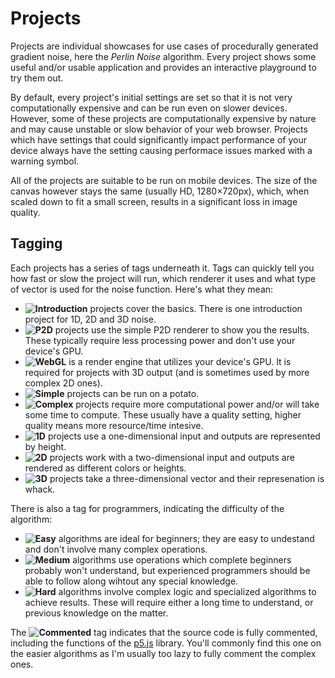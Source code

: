# Projects
Projects are individual showcases for use cases of procedurally generated gradient noise, here the _Perlin Noise_ algorithm. Every project shows some useful and/or usable application and provides an interactive playground to try them out.

By default, every project's initial settings are set so that it is not very computationally expensive and can be run even on slower devices. However, some of these projects are computationally expensive by nature and may cause unstable or slow behavior of your web browser. Projects which have settings that could significantly impact performance of your device always have the setting causing performace issues marked with a warning symbol.

All of the projects are suitable to be run on mobile devices. The size of the canvas however stays the same (usually HD, 1280×720px), which, when scaled down to fit a small screen, results in a significant loss in image quality.
## Tagging
Each projects has a series of tags underneath it. Tags can quickly tell you how fast or slow the project will run, which renderer it uses and what type of vector is used for the noise function. Here's what they mean:
- **![Introduction](CompassNW)** projects cover the basics. There is one introduction project for 1D, 2D and 3D noise.
- **![P2D](MapLayers)** projects use the simple P2D renderer to show you the results. These typically require less processing power and don't use your device's GPU.
- **![WebGL](ProductVariant)** is a render engine that utilizes your device's GPU. It is required for projects with 3D output (and is sometimes used by more complex 2D ones).
- **![Simple](StorageOptical)** projects can be run on a potato.
- **![Complex](SpeedHigh)** projects require more computational power and/or will take some time to compute. These usually have a quality setting, higher quality means more resource/time intesive.
- **![1D](GridViewLarge)** projects use a one-dimensional input and outputs are represented by height.
- **![2D](GridViewMedium)** projects work with a two-dimensional input and outputs are rendered as different colors or heights.
- **![3D](GridViewSmall)** projects take a three-dimensional vector and their represenation is whack.

There is also a tag for programmers, indicating the difficulty of the algorithm:
- **![Easy](Sunny)** algorithms are ideal for beginners; they are easy to undestand and don't involve many complex operations.
- **![Medium](Cloudy)** algorithms use operations which complete beginners probably won't understand, but experienced programmers should be able to follow along wihtout any special knowledge.
- **![Hard](Thunderstorms)** algorithms involve complex logic and specialized algorithms to achieve results. These will require either a long time to understand, or previous knowledge on the matter.

The **![Commented](Comment)** tag indicates that the source code is fully commented, including the functions of the [p5.js](https://p5js.org) library. You'll commonly find this one on the easier algorithms as I'm usually too lazy to fully comment the complex ones.
